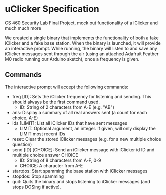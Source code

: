 # uClicker Specification
CS 460 Security Lab Final Project, mock out functionality of a iClicker and much much more

We created a single binary that implements the functionality of both a fake iClicker and a fake base station. When the binary is launched, it will provide an interactive prompt. While running, the binary will listen to and save any iClicker messages sent through the air (using an attached Adafruit Feather M0 radio running our Arduino sketch), once a frequency is given.

## Commands
The interactive prompt will accept the following commands:
- freq [ID]: Sets the iClicker frequency for listening and sending. This should always be the first command used.
  - ID: String of 2 characters from A-E (e.g. "AB")
- ans: Display a summary of all real answers sent (a count for each choice, A-E)
- ids [LIMIT]: List all iClicker IDs that have sent messages
  - LIMIT: Optional argument, an integer. If given, will only display the LIMIT most recent IDs
- reset: Clear the stored iClicker messages (e.g. for a new multiple choice question)
- send [ID] [CHOICE]: Send an iClicker message with iClicker id ID and multiple choice answer CHOICE
  - ID: String of 8 characters from A-F, 0-9
  - CHOICE: A character from A-E
- startdos: Start spamming the base station with iClicker messages
- stopdos: Stop spamming
- quit: Quits the binary and stops listening to iClicker messages (and stops DOSing if active).
